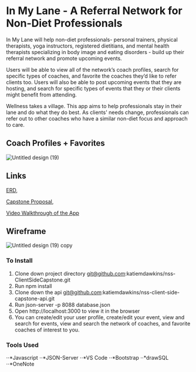 # In My Lane - A Referral Network for Non-Diet Professionals

In My Lane will help non-diet professionals- personal trainers, physical therapists, yoga instructors, registered dietitians, and mental health therapists specializing in body image and eating disorders - build up their referral network and promote upcoming events. 

Users will be able to view all of the network’s coach profiles, search for specific types of coaches, and favorite the coaches they’d like to refer clients too. Users will also be able to post upcoming events that they are hosting, and search for specific types of events that they or their clients might benefit from attending.

Wellness takes a village. This app aims to help professionals stay in their lane and do what they do best. As clients' needs change, professionals can refer out to other coaches who have a similar non-diet focus and approach to care.

## Coach Profiles + Favorites

![Untitled design (19)](https://user-images.githubusercontent.com/97056303/161585767-6cbdd2ae-5190-423a-b3b2-a2add1abe088.png)


## Links
[ERD](https://drawsql.app/nss-14/diagrams/front-end-capstone),

[Capstone Proposal](https://docs.google.com/document/d/1x8UNoq1s5uIwgmegno78FuS4KkaySLv-de84nCpO-hg/edit?usp=sharing),

[Video Walkthrough of the App](https://www.youtube.com/watch?v=wuM0h3Lblrg&t=21s)


## Wireframe

![Untitled design (19) copy](https://user-images.githubusercontent.com/97056303/161589693-5bed4ad9-34c7-4d9b-8464-0afe877e205a.png)


### To Install
1. Clone down project directory git@github.com:katiemdawkins/nss-ClientSideCapstone.git
2. Run npm install
3. Clone down the api git@github.com:katiemdawkins/nss-client-side-capstone-api.git
4. Run json-server -p 8088 database.json
5. Open http://localhost:3000 to view it in the browser
6. You can create/edit your user profile, create/edit your event, view and search for events, view and search the network of coaches, and favorite coaches of interest to you.

### Tools Used
⋅⋅*Javascript
⋅⋅*JSON-Server
⋅⋅*VS Code
⋅⋅*Bootstrap
⋅⋅*drawSQL
⋅⋅*OneNote
